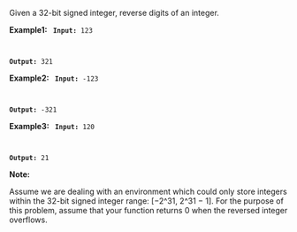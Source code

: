 Given a 32-bit signed integer, reverse digits of an integer.

<strong>Example1: </strong>
<code>
<strong>Input:</strong>
123

<strong>Output:</strong>
321
</code>

<strong>Example2: </strong>
<code>
<strong>Input:</strong>
-123

<strong>Output:</strong>
-321
</code>

<strong>Example3: </strong>
<code>
<strong>Input:</strong>
120

<strong>Output:</strong>
21
</code>

<strong>Note: </strong>

Assume we are dealing with an environment which could only store integers within the 32-bit signed integer range: [−2^31,  2^31 − 1]. For the purpose of this problem, assume that your function returns 0 when the reversed integer overflows.
